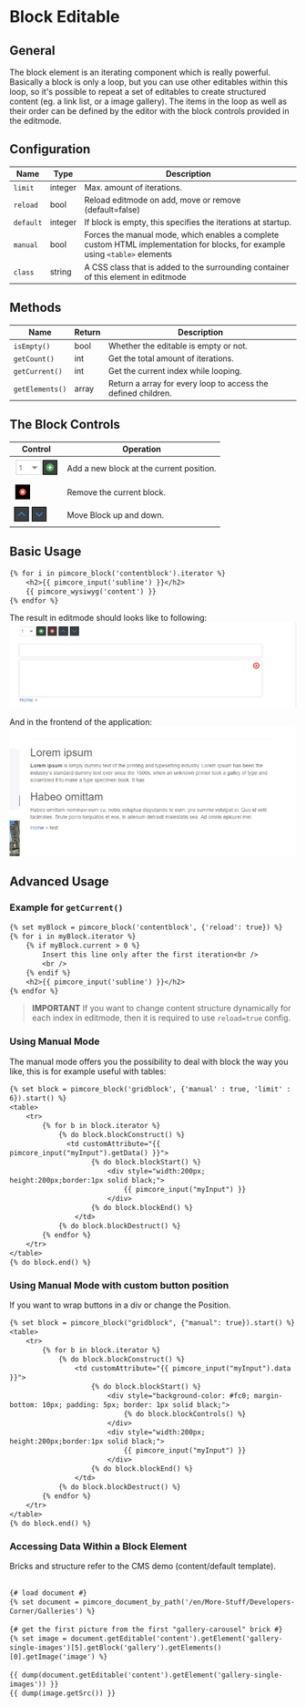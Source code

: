 # Block Editable

## General

The block element is an iterating component which is really powerful.
Basically a block is only a loop, but you can use other editables within this loop, so it's possible to repeat a set of 
editables to create structured content (eg. a link list, or a image gallery).
The items in the loop as well as their order can be defined by the editor with the block controls provided in the editmode. 

## Configuration

| Name        | Type      | Description                                                                                                                  |
|-------------|-----------|------------------------------------------------------------------------------------------------------------------------------|
| `limit`     | integer   | Max. amount of iterations.                                                                                                   |
| `reload`    | bool      | Reload editmode on add, move or remove (default=false)                                                                       |
| `default`   | integer   | If block is empty, this specifies the iterations at startup.                                                                 |
| `manual`    | bool      | Forces the manual mode, which enables a complete custom HTML implementation for blocks, for example using `<table>` elements |
| `class`     | string    | A CSS class that is added to the surrounding container of this element in editmode                                           |

## Methods

| Name            | Return    | Description                                                   |
|-----------------|-----------|---------------------------------------------------------------|
| `isEmpty()`     | bool      | Whether the editable is empty or not.                         |
| `getCount()`    | int       | Get the total amount of iterations.                           |
| `getCurrent()`  | int       | Get the current index while looping.                          |
| `getElements()` | array     | Return a array for every loop to access the defined children. |

## The Block Controls

| Control                                   | Operation                                |
|-------------------------------------------|------------------------------------------|
| ![+](../../img/block_plus.png)            | Add a new block at the current position. |
| ![-](../../img/block_x.png)               | Remove the current block.                |
| ![up and down](../../img/block_order.png) | Move Block up and down.                  |

## Basic Usage

```twig
{% for i in pimcore_block('contentblock').iterator %}
    <h2>{{ pimcore_input('subline') }}</h2>
    {{ pimcore_wysiwyg('content') }}
{% endfor %}
```

The result in editmode should looks like to following: 
![Block in editmode](../../img/block_editmode.png)

And in the frontend of the application:
![Block in the frontend](../../img/block_frontend_preview.png)

## Advanced Usage

### Example for `getCurrent()`

```twig
{% set myBlock = pimcore_block('contentblock', {'reload': true}) %}
{% for i in myBlock.iterator %}
    {% if myBlock.current > 0 %}
        Insert this line only after the first iteration<br />
        <br />
    {% endif %}
    <h2>{{ pimcore_input('subline') }}</h2>
{% endfor %}
```

> **IMPORTANT**
> If you want to change content structure dynamically for each index in editmode, then it is required to use `reload=true` config.

### Using Manual Mode

The manual mode offers you the possibility to deal with block the way you like, this is for example useful with tables: 

```twig
{% set block = pimcore_block('gridblock', {'manual' : true, 'limit' : 6}).start() %}
<table>
    <tr>
        {% for b in block.iterator %}
            {% do block.blockConstruct() %}
              <td customAttribute="{{ pimcore_input("myInput").getData() }}">
                    {% do block.blockStart() %}
                        <div style="width:200px; height:200px;border:1px solid black;">
                            {{ pimcore_input("myInput") }}
                        </div>
                    {% do block.blockEnd() %}
                </td>
            {% do block.blockDestruct() %}
        {% endfor %}
    </tr>
</table>
{% do block.end() %}
```

### Using Manual Mode with custom button position

If you want to wrap buttons in a div or change the Position.

```twig
{% set block = pimcore_block("gridblock", {"manual": true}).start() %}
<table>
    <tr>
        {% for b in block.iterator %}
            {% do block.blockConstruct() %}
                <td customAttribute="{{ pimcore_input("myInput").data }}">
                    {% do block.blockStart() %}
                        <div style="background-color: #fc0; margin-bottom: 10px; padding: 5px; border: 1px solid black;">
                            {% do block.blockControls() %}
                        </div>
                        <div style="width:200px; height:200px;border:1px solid black;">
                            {{ pimcore_input("myInput") }}
                        </div>
                    {% do block.blockEnd() %}
                </td>
            {% do block.blockDestruct() %}
        {% endfor %}
    </tr>
</table>
{% do block.end() %}
```

### Accessing Data Within a Block Element

Bricks and structure refer to the CMS demo (content/default template).

```twig

{# load document #}
{% set document = pimcore_document_by_path('/en/More-Stuff/Developers-Corner/Galleries') %}

{# get the first picture from the first "gallery-carousel" brick #}
{% set image = document.getEditable('content').getElement('gallery-single-images')[5].getBlock('gallery').getElements()[0].getImage('image') %}

{{ dump(document.getEditable('content').getElement('gallery-single-images')) }}
{{ dump(image.getSrc()) }}
```
